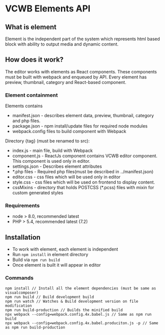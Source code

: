 # VCWB Elements API


## What is element
Element is the independent part of the system which represents html based block with ability to output media and dynamic content.

## How does it work?
The editor works with elements as React components. These components must be built with webpack and enqueued by API.
Every element has preview, thumbnail, category and React-based component.

### Element containment 

Elements contains
- manifest.json - describes element data, preview, thumbnail, category and php files.
- package.json - npm install/update files for required node modules
- webpack.config files to build component with Webpack

Directory {tag} (must be renamed to src):
- index.js - main file, build with Webpack
- component.js - ReactJs component contains VCWB editor component. This component is used only in editor.
- settings.json - Describes element attributes
- *.php files - Required php files(must be described in ../manifest.json)
- editor.css - css files which will be used only in editor
- style.css - css files which will be used on frontend to display content.
- cssMixins - directory that holds POSTCSS (*.pcss) files with mixin for custom generated styles

### Requirements
- node > 8.0, recommended latest
- PHP > 5.4, recommended latest (7.2)

## Installation
- To work with element, each element is independent
- Run `npm install` in element directory
- Build via `npm run build`
- Once element is built it will appear in editor

### Commands
```
npm install // Install all the element dependencies (must be same as visualcomposer)
npm run build // Build development build
npm run watch // Watches & Build development version on file modification
npm run build-production // Builds the minified build
npx webpack --config=webpack.config.4x.babel.js // Same as npm run build
npx webpack --config=webpack.config.4x.babel.produciton.js -p // Same as npm run build-production
```